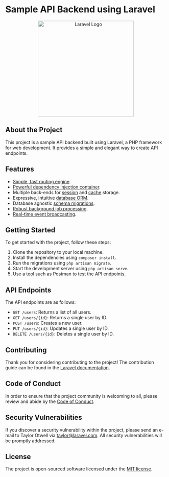 # Sample API Backend using Laravel

<p align="center">
  <img src="https://laravel.com/assets/img/components/logo-laravel.svg" width="300" alt="Laravel Logo">
</p>

## About the Project

This project is a sample API backend built using Laravel, a PHP framework for web development. It provides a simple and elegant way to create API endpoints.

## Features

*   [Simple, fast routing engine](https://laravel.com/docs/routing).
*   [Powerful dependency injection container](https://laravel.com/docs/container).
*   Multiple back-ends for [session](https://laravel.com/docs/session) and [cache](https://laravel.com/docs/cache) storage.
*   Expressive, intuitive [database ORM](https://laravel.com/docs/eloquent).
*   Database agnostic [schema migrations](https://laravel.com/docs/migrations).
*   [Robust background job processing](https://laravel.com/docs/queues).
*   [Real-time event broadcasting](https://laravel.com/docs/broadcasting).

## Getting Started

To get started with the project, follow these steps:

1.  Clone the repository to your local machine.
2.  Install the dependencies using `composer install`.
3.  Run the migrations using `php artisan migrate`.
4.  Start the development server using `php artisan serve`.
5.  Use a tool such as Postman to test the API endpoints.

## API Endpoints

The API endpoints are as follows:

*   `GET /users`: Returns a list of all users.
*   `GET /users/{id}`: Returns a single user by ID.
*   `POST /users`: Creates a new user.
*   `PUT /users/{id}`: Updates a single user by ID.
*   `DELETE /users/{id}`: Deletes a single user by ID.

## Contributing

Thank you for considering contributing to the project! The contribution guide can be found in the [Laravel documentation](https://laravel.com/docs/contributions).

## Code of Conduct

In order to ensure that the project community is welcoming to all, please review and abide by the [Code of Conduct](https://laravel.com/docs/contributions#code-of-conduct).

## Security Vulnerabilities

If you discover a security vulnerability within the project, please send an e-mail to Taylor Otwell via [taylor@laravel.com](mailto:taylor@laravel.com). All security vulnerabilities will be promptly addressed.

## License

The project is open-sourced software licensed under the [MIT license](https://opensource.org/licenses/MIT).

